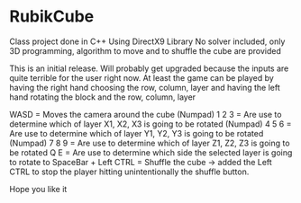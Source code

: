 # RubikCube

Class project done in C++ Using DirectX9 Library
No solver included, only 3D programming, algorithm to move and to shuffle the cube are provided

This is an initial release. Will probably get upgraded because the inputs are quite terrible for the user right now.
At least the game can be played by having the right hand choosing the row, column, layer and having the left hand rotating
the block and the row, column, layer

WASD = Moves the camera around the cube
(Numpad) 1 2 3 = Are use to determine which of layer X1, X2, X3 is going to be rotated 
(Numpad) 4 5 6 = Are use to determine which of layer Y1, Y2, Y3 is going to be rotated 
(Numpad) 7 8 9 = Are use to determine which of layer Z1, Z2, Z3 is going to be rotated 
Q E = Are use to determine which side the selected layer is going to rotate to
SpaceBar + Left CTRL = Shuffle the cube -> added the Left CTRL to stop the player hitting unintentionally the shuffle button.

Hope you like it
